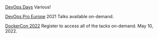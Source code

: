 [DevOps Days](https://github.com/Cloud-repos/DevOps-News/blob/main/Conferences/DeOps%20Days.md) Various! 

[DevOps Pro Europe](https://github.com/Cloud-repos/DevOps-News/blob/main/Conferences/DevOps%20Pro%20Europe.md) 2021 Talks available on-demand.

[DockerCon 2022](https://docker.events.cube365.net/dockercon/2022) Register to access all of the tacks on-demand. May 10, 2022.
